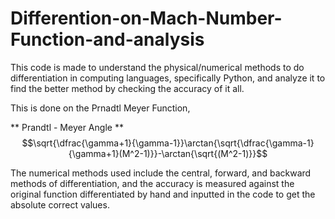 # Differention-on-Mach-Number-Function-and-analysis


This code is made to understand the physical/numerical methods to do differentiation in computing languages, specifically Python, and analyze it to find the better method by checking the accuracy of it all. 

This is done on the Prnadtl Meyer Function,

** Prandtl - Meyer Angle **
$$\sqrt{\dfrac{\gamma+1}{\gamma-1}}\arctan{\sqrt{\dfrac{\gamma-1}{\gamma+1}(M^2-1)}}-\arctan{\sqrt{(M^2-1)}}$$

The numerical methods used include the central, forward, and backward methods of differentiation, and the accuracy is measured against the original function differentiated by hand and inputted in the code to get the absolute correct values.
